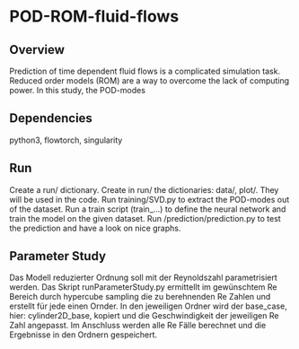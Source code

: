 # POD-ROM-fluid-flows
## Overview
Prediction of time dependent fluid flows is a complicated simulation task. Reduced order models (ROM) are a way to overcome the lack of computing power. In this study, the POD-modes 

## Dependencies
python3, flowtorch, singularity
## Run
Create a run/ dictionary.
Create in run/ the dictionaries: data/, plot/. They will be used in the code.
Run training/SVD.py to extract the POD-modes out of the dataset.
Run a train script (train_...) to define the neural network and train the model on the given dataset.
Run /prediction/prediction.py to test the prediction and have a look on nice graphs.

## Parameter Study
Das Modell reduzierter Ordnung soll mit der Reynoldszahl parametrisiert werden. Das Skript runParameterStudy.py ermittellt im gewünschtem Re Bereich durch hypercube sampling die zu berehnenden Re Zahlen und erstellt für jede einen Ornder. In den jeweiligen Ordner wird der base_case, hier: cylinder2D_base, kopiert und die Geschwindigkeit der jeweiligen Re Zahl angepasst. Im Anschluss werden alle Re Fälle berechnet und die Ergebnisse in den Ordnern gespeichert.